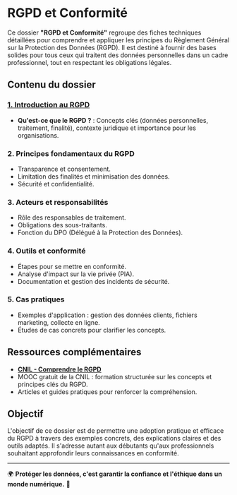 # RGPD et Conformité

Ce dossier **"RGPD et Conformité"** regroupe des fiches techniques détaillées pour comprendre et appliquer les principes du Règlement Général sur la Protection des Données (RGPD). Il est destiné à fournir des bases solides pour tous ceux qui traitent des données personnelles dans un cadre professionnel, tout en respectant les obligations légales.

## Contenu du dossier

### [1. Introduction au RGPD](./rgpd/intro_rgpd.md)
- **Qu'est-ce que le RGPD ?** : Concepts clés (données personnelles, traitement, finalité), contexte juridique et importance pour les organisations.

### 2. Principes fondamentaux du RGPD
- Transparence et consentement.
- Limitation des finalités et minimisation des données.
- Sécurité et confidentialité.

### 3. Acteurs et responsabilités
- Rôle des responsables de traitement.
- Obligations des sous-traitants.
- Fonction du DPO (Délégué à la Protection des Données).

### 4. Outils et conformité
- Étapes pour se mettre en conformité.
- Analyse d'impact sur la vie privée (PIA).
- Documentation et gestion des incidents de sécurité.

### 5. Cas pratiques
- Exemples d'application : gestion des données clients, fichiers marketing, collecte en ligne.
- Études de cas concrets pour clarifier les concepts.

## Ressources complémentaires
- **[CNIL - Comprendre le RGPD](https://www.cnil.fr/fr/rgpd-de-quoi-parle-t-on)**
- MOOC gratuit de la CNIL : formation structurée sur les concepts et principes clés du RGPD.
- Articles et guides pratiques pour renforcer la compréhension.

## Objectif
L'objectif de ce dossier est de permettre une adoption pratique et efficace du RGPD à travers des exemples concrets, des explications claires et des outils adaptés. Il s'adresse autant aux débutants qu'aux professionnels souhaitant approfondir leurs connaissances en conformité.

---

🌍 **Protéger les données, c'est garantir la confiance et l'éthique dans un monde numérique.** 🔐

